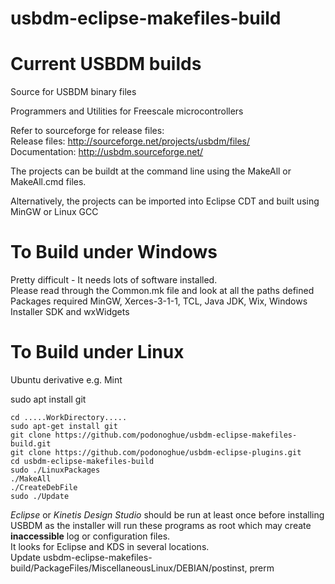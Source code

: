 # usbdm-eclipse-makefiles-build
Current USBDM builds
=======================

Source for USBDM binary files  

Programmers and Utilities for Freescale microcontrollers  

Refer to sourceforge for release files:  
Release files: http://sourceforge.net/projects/usbdm/files/  
Documentation: http://usbdm.sourceforge.net/  

The projects can be buildt at the command line using the MakeAll or MakeAll.cmd files.

Alternatively, the projects can be imported into Eclipse CDT and built using MinGW or Linux GCC

To Build under Windows  
=====================
Pretty difficult - It needs lots of software installed.  
Please read through the Common.mk file and look at all the paths defined  
Packages required MinGW, Xerces-3-1-1, TCL, Java JDK, Wix, Windows Installer SDK and wxWidgets  

To Build under Linux
=====================
Ubuntu derivative e.g. Mint  

sudo apt install git

~~~~
cd .....WorkDirectory.....  
sudo apt-get install git  
git clone https://github.com/podonoghue/usbdm-eclipse-makefiles-build.git  
git clone https://github.com/podonoghue/usbdm-eclipse-plugins.git  
cd usbdm-eclipse-makefiles-build  
sudo ./LinuxPackages  
./MakeAll  
./CreateDebFile  
sudo ./Update  
~~~~

_Eclipse_ or _Kinetis_ _Design_ _Studio_ should be run at least once before installing USBDM as the installer will run these programs as root which may create **inaccessible** log or configuration files.   
It looks for Eclipse and KDS in several locations.  
Update usbdm-eclipse-makefiles-build/PackageFiles/MiscellaneousLinux/DEBIAN/postinst, prerm